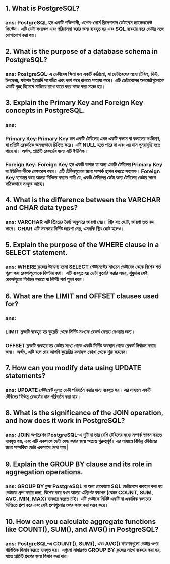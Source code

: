 <!-- ?Question 1 -->

## 1. What is PostgreSQL?

### ans: PostgreSQL হল একটি শক্তিশালী, ওপেন-সোর্স রিলেশনাল ডেটাবেস ম্যানেজমেন্ট সিস্টেম। এটি ডেটা সংরক্ষণ এবং পরিচালনা করার জন্য ব্যবহৃত হয় এবং SQL ব্যবহার করে ডেটার সঙ্গে যোগাযোগ করা হয়।

<!-- ?Question 2 -->

## 2. What is the purpose of a database schema in PostgreSQL?

### ans: PostgreSQL-এ ডেটাবেস স্কিমা হল একটি কাঠামো, যা ডেটাবেসের মধ্যে টেবিল, ভিউ, ইনডেক্স, ফাংশন ইত্যাদি সংগঠিত এবং ভাগ করে রাখতে সাহায্য করে। এটি ডেটাবেসের অবজেক্টগুলোকে একটি গুচ্ছ হিসেবে সাজিয়ে রাখে যাতে করে কাজ করা সহজ হয়।

<!-- ?Question 3 -->

## 3. Explain the Primary Key and Foreign Key concepts in PostgreSQL.

### ans: 
  ### Primary Key:Primary Key হল একটি টেবিলের এমন একটি কলাম বা কলামের সংমিশ্রণ, যা প্রতিটি রেকর্ডকে অনন্যভাবে চিহ্নিত করে। এটি NULL হতে পারে না এবং এর মান পুনরাবৃত্তি হতে পারে না। অর্থাৎ, প্রতিটি রেকর্ডের জন্য এটি ইউনিক।  
  ### Foreign Key: Foreign Key হল একটি কলাম যা অন্য একটি টেবিলের Primary Key বা ইউনিক কীকে রেফারেন্স করে। এটি টেবিলগুলোর মধ্যে সম্পর্ক স্থাপন করতে সহায়ক। Foreign Key ব্যবহার করে আমরা নিশ্চিত করতে পারি যে, একটি টেবিলের ডেটা অন্য টেবিলের ডেটার সাথে সঠিকভাবে সংযুক্ত আছে।

<!-- ?Question 4 -->

## 4. What is the difference between the VARCHAR and CHAR data types?

### ans: VARCHAR এটি স্ট্রিংয়ের দৈর্ঘ্য অনুসারে জায়গা নেয়। স্ট্রিং যত ছোট, জায়গা তত কম লাগে। CHAR এটি সবসময় নির্দিষ্ট জায়গা নেয়, এমনকি স্ট্রিং ছোট হলেও।

<!-- ?Question 5 -->

## 5. Explain the purpose of the WHERE clause in a SELECT statement.

### ans: WHERE ক্লজের উদ্দেশ্য হলো SELECT স্টেটমেন্টের মাধ্যমে ডেটাবেস থেকে বিশেষ শর্ত পূরণ করা রেকর্ডগুলোকে ফিল্টার করা। এটি ব্যবহৃত হয় ডেটা কুয়েরি করার সময়, শুধুমাত্র সেই রেকর্ডগুলো নির্বাচন করতে যা নির্দিষ্ট শর্ত পূরণ করে।

<!-- ?Question 6 -->

## 6. What are the LIMIT and OFFSET clauses used for?

### ans: 
  ### LIMIT ক্লজটি ব্যবহৃত হয় কুয়েরি থেকে নির্দিষ্ট সংখ্যক রেকর্ড ফেরত দেওয়ার জন্য।
  ### OFFSET ক্লজটি ব্যবহার হয় ডেটার মধ্যে থেকে একটি নির্দিষ্ট অবস্থান থেকে রেকর্ড নির্বাচন করার জন্য। অর্থাৎ, এটি বলে দেয় আপনি কুয়েরির ফলাফল কোথা থেকে শুরু করবেন।

<!-- ?Question 7 -->

## 7. How can you modify data using UPDATE statements?

### ans: UPDATE স্টেটমেন্ট মূলত ডেটা পরিবর্তন করার জন্য ব্যবহৃত হয়। এর মাধ্যমে একটি টেবিলের বিভিন্ন রেকর্ডের মান পরিবর্তন করা যায়।

<!-- ?Question 8 -->

## 8. What is the significance of the JOIN operation, and how does it work in PostgreSQL?

### ans: JOIN অপারেশন PostgreSQL-এ দুটি বা তার বেশি টেবিলের মধ্যে সম্পর্ক স্থাপন করতে ব্যবহৃত হয়, এবং এটি একসাথে ডেটা ফেচ করার জন্য অত্যন্ত গুরুত্বপূর্ণ। এর মাধ্যমে বিভিন্ন টেবিলের মধ্যে সম্পর্কিত ডেটা একসাথে দেখা যায় |

<!-- ?Question 9 -->

## 9. Explain the GROUP BY clause and its role in aggregation operations.

### ans: GROUP BY ক্লজ PostgreSQL বা অন্য যেকোনো SQL ডেটাবেসে ব্যবহার করা হয় ডেটাকে গ্রুপ করার জন্য, বিশেষ করে যখন আমরা এগ্রিগেট ফাংশন (যেমন COUNT, SUM, AVG, MIN, MAX) ব্যবহার করতে চাই। এটি ডেটাকে নির্দিষ্ট একটি বা একাধিক কলামের ভিত্তিতে গ্রুপ করে এবং সেই গ্রুপগুলোর ওপর কাজ করা সম্ভব করে।

<!-- ?Question 10 -->

## 10. How can you calculate aggregate functions like COUNT(), SUM(), and AVG() in PostgreSQL?

### ans: PostgreSQL-এ COUNT(), SUM(), এবং AVG() ফাংশনগুলো ডেটার ওপর গাণিতিক হিসাব করতে ব্যবহৃত হয়। এগুলো সাধারণত GROUP BY ক্লজের সাথে ব্যবহার করা হয়, যাতে প্রতিটি গ্রুপের জন্য হিসাব করা যায়।
